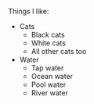 Things I like:
* Cats
  * Black cats
  * White cats
  * All other cats too
* Water
   * Tap water
   * Ocean water
   * Pool water
   * River water

